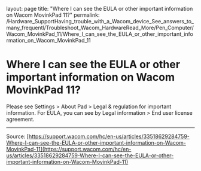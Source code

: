 layout: page
title: "Where I can see the EULA or other important information on Wacom MovinkPad 11?"
permalink: /Hardware_SupportHaving_trouble_with_a_Wacom_device_See_answers_to_many_frequentl/Troubleshoot_Wacom_HardwareRead_More/Pen_Computer/Wacom_MovinkPad_11/Where_I_can_see_the_EULA_or_other_important_information_on_Wacom_MovinkPad_11

# Where I can see the EULA or other important information on Wacom MovinkPad 11?

Please see Settings > About Pad > Legal & regulation for important information.
For EULA, you can see by Legal information > End user license agreement.

---
Source: [https://support.wacom.com/hc/en-us/articles/33518629284759-Where-I-can-see-the-EULA-or-other-important-information-on-Wacom-MovinkPad-11](https://support.wacom.com/hc/en-us/articles/33518629284759-Where-I-can-see-the-EULA-or-other-important-information-on-Wacom-MovinkPad-11)
